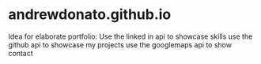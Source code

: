 # andrewdonato.github.io

Idea for elaborate portfolio:
Use the linked in api to showcase skills
use the github api to showcase my projects
use the googlemaps api to show contact
